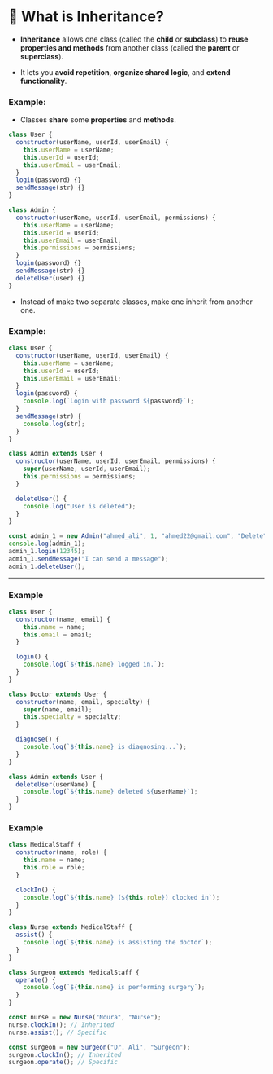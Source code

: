 # 🧬 What is Inheritance?

- **Inheritance** allows one class (called the **child** or **subclass**) to **reuse properties and methods** from another class (called the **parent** or **superclass**).

- It lets you **avoid repetition**, **organize shared logic**, and **extend functionality**.

### Example:

- Classes **share** some **properties** and **methods**.

```js
class User {
  constructor(userName, userId, userEmail) {
    this.userName = userName;
    this.userId = userId;
    this.userEmail = userEmail;
  }
  login(password) {}
  sendMessage(str) {}
}
```

```js
class Admin {
  constructor(userName, userId, userEmail, permissions) {
    this.userName = userName;
    this.userId = userId;
    this.userEmail = userEmail;
    this.permissions = permissions;
  }
  login(password) {}
  sendMessage(str) {}
  deleteUser(user) {}
}
```

- Instead of make two separate classes, make one inherit from another one.

### Example:

```js
class User {
  constructor(userName, userId, userEmail) {
    this.userName = userName;
    this.userId = userId;
    this.userEmail = userEmail;
  }
  login(password) {
    console.log(`Login with password ${password}`);
  }
  sendMessage(str) {
    console.log(str);
  }
}

class Admin extends User {
  constructor(userName, userId, userEmail, permissions) {
    super(userName, userId, userEmail);
    this.permissions = permissions;
  }

  deleteUser() {
    console.log("User is deleted");
  }
}

const admin_1 = new Admin("ahmed_ali", 1, "ahmed22@gmail.com", "Delete");
console.log(admin_1);
admin_1.login(12345);
admin_1.sendMessage("I can send a message");
admin_1.deleteUser();
```

---

### Example

```js
class User {
  constructor(name, email) {
    this.name = name;
    this.email = email;
  }

  login() {
    console.log(`${this.name} logged in.`);
  }
}

class Doctor extends User {
  constructor(name, email, specialty) {
    super(name, email);
    this.specialty = specialty;
  }

  diagnose() {
    console.log(`${this.name} is diagnosing...`);
  }
}

class Admin extends User {
  deleteUser(userName) {
    console.log(`${this.name} deleted ${userName}`);
  }
}
```

### Example

```js
class MedicalStaff {
  constructor(name, role) {
    this.name = name;
    this.role = role;
  }

  clockIn() {
    console.log(`${this.name} (${this.role}) clocked in`);
  }
}

class Nurse extends MedicalStaff {
  assist() {
    console.log(`${this.name} is assisting the doctor`);
  }
}

class Surgeon extends MedicalStaff {
  operate() {
    console.log(`${this.name} is performing surgery`);
  }
}

const nurse = new Nurse("Noura", "Nurse");
nurse.clockIn(); // Inherited
nurse.assist(); // Specific

const surgeon = new Surgeon("Dr. Ali", "Surgeon");
surgeon.clockIn(); // Inherited
surgeon.operate(); // Specific
```

